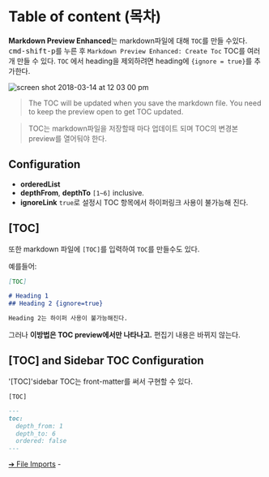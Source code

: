 # Table of content (목차)

**Markdown Preview Enhanced**는 markdown파일에 대해 `TOC`를 만들 수있다.
<kbd>cmd-shift-p</kbd>를 누른 후 `Markdown Preview Enhanced: Create Toc` 
TOC를 여러 개 만들 수 있다.
`TOC` 에서 heading을 제외하려면 heading에 `{ignore = true}`를 추가한다.

![screen shot 2018-03-14 at 12 03 00 pm](https://user-images.githubusercontent.com/1908863/37418218-bb624e62-277f-11e8-88f5-8747a1c2e012.png)

> The TOC will be updated when you save the markdown file.
> You need to keep the preview open to get TOC updated.

> TOC는 markdown파일을 저장할때 마다 업데이트 되며 TOC의 변경본 preview를 열어둬야 한다.

## Configuration

- **orderedList**
- **depthFrom**, **depthTo**
  `[1~6]` inclusive.
- **ignoreLink**
  `true`로 설정시 TOC 항목에서 하이퍼링크 사용이 불가능해 진다.

## [TOC]

또한 markdown 파일에 `[TOC]`를 입력하여 `TOC`를 만들수도 있다.

예를들어:

```markdown
[TOC]

# Heading 1
## Heading 2 {ignore=true}

Heading 2는 하이퍼 사용이 불가능해진다.
```

그러나 **이방법은 TOC preview에서만 나타나고.** 편집기 내용은 바뀌지 않는다. 

## [TOC] and Sidebar TOC Configuration

'[TOC]'sidebar TOC는 front-matter를 써서 구현할 수 있다.

`[TOC]`

```markdown
---
toc:
  depth_from: 1
  depth_to: 6
  ordered: false
---
```

[➔ File Imports](file-imports.md) -
